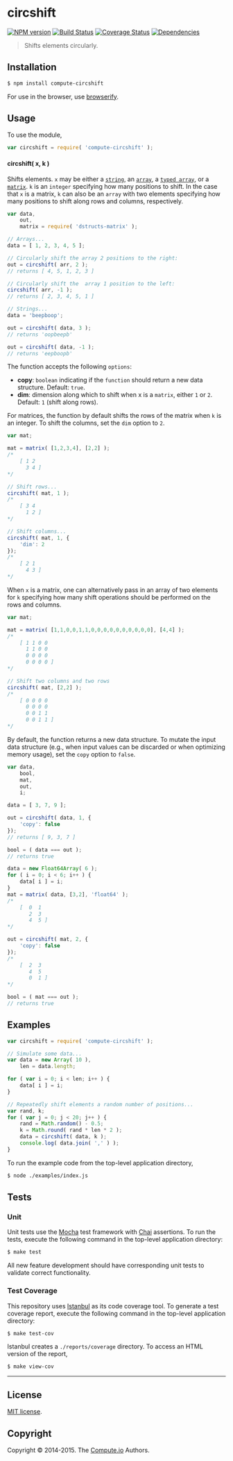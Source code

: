 circshift
===
[![NPM version][npm-image]][npm-url] [![Build Status][travis-image]][travis-url] [![Coverage Status][codecov-image]][codecov-url] [![Dependencies][dependencies-image]][dependencies-url]

> Shifts elements circularly.


## Installation

``` bash
$ npm install compute-circshift
```

For use in the browser, use [browserify](https://github.com/substack/node-browserify).


## Usage

To use the module,

``` javascript
var circshift = require( 'compute-circshift' );
```

#### circshift( x, k )

Shifts elements. `x` may be either a [`string`](https://developer.mozilla.org/en-US/docs/Web/JavaScript/Reference/Global_Objects/string), an [`array`](https://developer.mozilla.org/en-US/docs/Web/JavaScript/Reference/Global_Objects/Array), a [`typed array`](https://developer.mozilla.org/en-US/docs/Web/JavaScript/Typed_arrays), or a [`matrix`](https://github.com/dstructs/matrix). `k` is an `integer` specifying how many positions to shift. In the case that `x` is a matrix, `k` can also be an `array` with two elements specifying how many positions to shift along rows and columns, respectively.

``` javascript
var data,
	out,
	matrix = require( 'dstructs-matrix' );

// Arrays...
data = [ 1, 2, 3, 4, 5 ];

// Circularly shift the array 2 positions to the right:
out = circshift( arr, 2 );
// returns [ 4, 5, 1, 2, 3 ]

// Circularly shift the  array 1 position to the left:
circshift( arr, -1 );
// returns [ 2, 3, 4, 5, 1 ]

// Strings...
data = 'beepboop';

out = circshift( data, 3 );
// returns 'oopbeepb'

out = circshift( data, -1 );
// returns 'eepboopb'
```

The function accepts the following `options`:

*	__copy__: `boolean` indicating if the `function` should return a new data structure. Default: `true`.
*	__dim__: dimension along which to shift when x is a `matrix`, either `1` or `2`. Default: `1` (shift along rows).

For matrices, the function by default shifts the rows of the matrix when `k` is an integer. To shift the columns, set the `dim` option to `2`.

```javascript
var mat;

mat = matrix( [1,2,3,4], [2,2] );
/*
	[ 1 2
	  3 4 ]
*/

// Shift rows...
circshift( mat, 1 );
/*
	[ 3 4
	  1 2 ]
*/

// Shift columns...
circshift( mat, 1, {
	'dim': 2
});
/*
	[ 2 1
	  4 3 ]
*/
```

When `x` is a matrix, one can alternatively pass in an array of two elements for `k` specifying how many shift operations should be performed on the rows and columns.

```javascript
var mat;

mat = matrix( [1,1,0,0,1,1,0,0,0,0,0,0,0,0,0,0], [4,4] );
/*
	[ 1 1 0 0
	  1 1 0 0
	  0 0 0 0
	  0 0 0 0 ]
*/

// Shift two columns and two rows
circshift( mat, [2,2] );
/*
	[ 0 0 0 0
	  0 0 0 0
	  0 0 1 1
	  0 0 1 1 ]
*/
```

By default, the function returns a new data structure. To mutate the input data structure (e.g., when input values can be discarded or when optimizing memory usage), set the `copy` option to `false`.

``` javascript
var data,
	bool,
	mat,
	out,
	i;

data = [ 3, 7, 9 ];

out = circshift( data, 1, {
	'copy': false
});
// returns [ 9, 3, 7 ]

bool = ( data === out );
// returns true

data = new Float64Array( 6 );
for ( i = 0; i < 6; i++ ) {
	data[ i ] = i;
}
mat = matrix( data, [3,2], 'float64' );
/*
	[  0  1
	   2  3
	   4  5 ]
*/

out = circshift( mat, 2, {
	'copy': false
});
/*
	[  2  3
	   4  5
	   0  1 ]
*/

bool = ( mat === out );
// returns true
```

## Examples

``` javascript
var circshift = require( 'compute-circshift' );

// Simulate some data...
var data = new Array( 10 ),
	len = data.length;

for ( var i = 0; i < len; i++ ) {
	data[ i ] = i;
}

// Repeatedly shift elements a random number of positions...
var rand, k;
for ( var j = 0; j < 20; j++ ) {
	rand = Math.random() - 0.5;
	k = Math.round( rand * len * 2 );
	data = circshift( data, k );
	console.log( data.join( ',' ) );
}
```

To run the example code from the top-level application directory,

``` bash
$ node ./examples/index.js
```

## Tests

### Unit

Unit tests use the [Mocha](http://mochajs.org) test framework with [Chai](http://chaijs.com) assertions. To run the tests, execute the following command in the top-level application directory:

``` bash
$ make test
```

All new feature development should have corresponding unit tests to validate correct functionality.


### Test Coverage

This repository uses [Istanbul](https://github.com/gotwarlost/istanbul) as its code coverage tool. To generate a test coverage report, execute the following command in the top-level application directory:

``` bash
$ make test-cov
```

Istanbul creates a `./reports/coverage` directory. To access an HTML version of the report,

``` bash
$ make view-cov
```

---
## License

[MIT license](http://opensource.org/licenses/MIT).


## Copyright

Copyright &copy; 2014-2015. The [Compute.io](https://github.com/compute-io) Authors.


[npm-image]: http://img.shields.io/npm/v/compute-circshift.svg
[npm-url]: https://npmjs.org/package/compute-circshift

[travis-image]: http://img.shields.io/travis/compute-io/circshift/master.svg
[travis-url]: https://travis-ci.org/compute-io/circshift

[codecov-image]: https://img.shields.io/codecov/c/github/compute-io/circshift/master.svg
[codecov-url]: https://codecov.io/github/compute-io/circshift?branch=master

[dependencies-image]: http://img.shields.io/david/compute-io/circshift.svg
[dependencies-url]: https://david-dm.org/compute-io/circshift

[dev-dependencies-image]: http://img.shields.io/david/dev/compute-io/circshift.svg
[dev-dependencies-url]: https://david-dm.org/dev/compute-io/circshift

[github-issues-image]: http://img.shields.io/github/issues/compute-io/circshift.svg
[github-issues-url]: https://github.com/compute-io/circshift/issues
